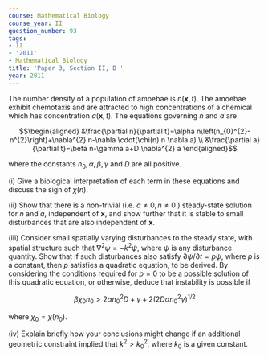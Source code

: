 ```yaml
---
course: Mathematical Biology
course_year: II
question_number: 93
tags:
- II
- '2011'
- Mathematical Biology
title: 'Paper 3, Section II, B '
year: 2011
---
```




The number density of a population of amoebae is $n(\mathbf{x}, t)$. The amoebae exhibit chemotaxis and are attracted to high concentrations of a chemical which has concentration $a(\mathbf{x}, t)$. The equations governing $n$ and $a$ are

$$\begin{aligned}
&\frac{\partial n}{\partial t}=\alpha n\left(n_{0}^{2}-n^{2}\right)+\nabla^{2} n-\nabla \cdot(\chi(n) n \nabla a) \\
&\frac{\partial a}{\partial t}=\beta n-\gamma a+D \nabla^{2} a
\end{aligned}$$

where the constants $n_{0}, \alpha, \beta, \gamma$ and $D$ are all positive.

(i) Give a biological interpretation of each term in these equations and discuss the sign of $\chi(n)$.

(ii) Show that there is a non-trivial (i.e. $a \neq 0, n \neq 0$ ) steady-state solution for $n$ and $a$, independent of $\mathbf{x}$, and show further that it is stable to small disturbances that are also independent of $\mathbf{x}$.

(iii) Consider small spatially varying disturbances to the steady state, with spatial structure such that $\nabla^{2} \psi=-k^{2} \psi$, where $\psi$ is any disturbance quantity. Show that if such disturbances also satisfy $\partial \psi / \partial t=p \psi$, where $p$ is a constant, then $p$ satisfies a quadratic equation, to be derived. By considering the conditions required for $p=0$ to be a possible solution of this quadratic equation, or otherwise, deduce that instability is possible if

$$\beta \chi_{0} n_{0}>2 \alpha n_{0}^{2} D+\gamma+2\left(2 D \alpha n_{0}^{2} \gamma\right)^{1 / 2}$$

where $\chi_{0}=\chi\left(n_{0}\right)$.

(iv) Explain briefly how your conclusions might change if an additional geometric constraint implied that $k^{2}>k_{0}^{2}$, where $k_{0}$ is a given constant.